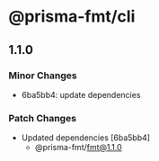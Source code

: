 # @prisma-fmt/cli

## 1.1.0
### Minor Changes

- 6ba5bb4: update dependencies

### Patch Changes

- Updated dependencies [6ba5bb4]
  - @prisma-fmt/fmt@1.1.0
